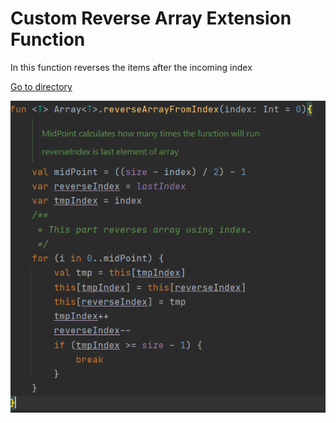 # Custom Reverse Array Extension Function
 In this function reverses the items after the incoming index

[Go to directory](https://github.com/mehmetalikirmizitas/CustomReverseArrayExtensionFunction/blob/main/app/src/main/java/com/example/customreversearrayextensionfunction/Extention.kt)

![screenshot](./Screenshot.png)